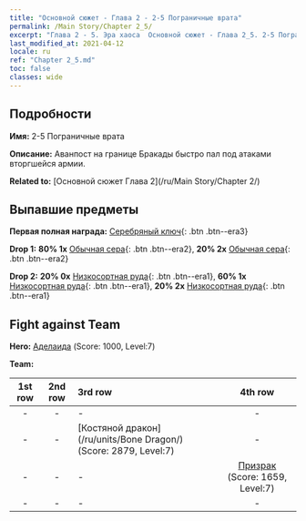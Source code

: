 ```yaml
---
title: "Основной сюжет - Глава 2 - 2-5 Пограничные врата"
permalink: /Main Story/Chapter 2_5/
excerpt: "Глава 2 - 5. Эра хаоса  Основной сюжет - Глава 2_5. 2-5 Пограничные врата"
last_modified_at: 2021-04-12
locale: ru
ref: "Chapter 2_5.md"
toc: false
classes: wide
---
```


## Подробности

 **Имя:** 2-5 Пограничные врата

 **Описание:** Аванпост на границе Бракады быстро пал под атаками вторгшейся армии.

 **Related to:** [Основной сюжет Глава 2](/ru/Main Story/Chapter 2/)

## Выпавшие предметы

 **Первая полная награда:** [Серебряный ключ](/ru/Items/con_693/){: .btn .btn--era3}

 **Drop 1:** **80% 1x** [Обычная сера](/ru/Items/mat_9/){: .btn .btn--era2}, **20% 2x** [Обычная сера](/ru/Items/mat_9/){: .btn .btn--era2}

 **Drop 2:** **20% 0x** [Низкосортная руда](/ru/Items/mat_1/){: .btn .btn--era1}, **60% 1x** [Низкосортная руда](/ru/Items/mat_1/){: .btn .btn--era1}, **20% 2x** [Низкосортная руда](/ru/Items/mat_1/){: .btn .btn--era1}


## Fight against Team
 **Hero:** [Аделаида](/ru/heroes/Adelaide/) (Score: 1000, Level:7)

 **Team:**


  | 1st row | 2nd row | 3rd row | 4th row |
  |:----:|:----:|:----|:----:|
  | - | - | - | - |
  | - | - | [Костяной дракон](/ru/units/Bone Dragon/) (Score: 2879, Level:7)  | - |
  | - | - | - | [Призрак](/ru/units/Wight/) (Score: 1659, Level:7)  |
  | - | - | - | - |


